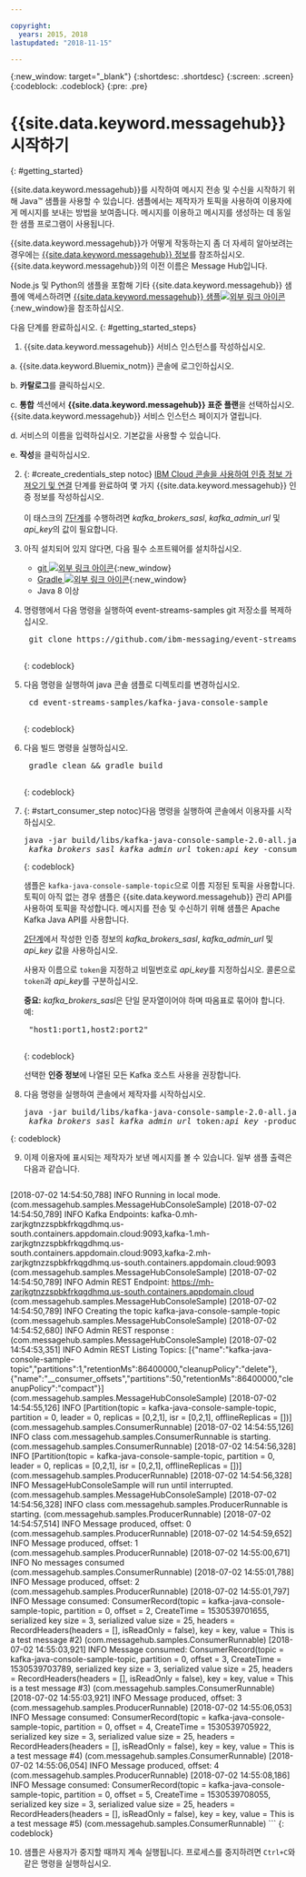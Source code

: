 ```yaml
---

copyright:
  years: 2015, 2018
lastupdated: "2018-11-15"

---
```


{:new_window: target="_blank"}
{:shortdesc: .shortdesc}
{:screen: .screen}
{:codeblock: .codeblock}
{:pre: .pre}

# {{site.data.keyword.messagehub}} 시작하기 
{: #getting_started}

{{site.data.keyword.messagehub}}를 시작하여
메시지 전송 및 수신을 시작하기 위해 Java™ 샘플을 사용할 수 있습니다. 샘플에서는 제작자가 토픽을 사용하여
이용자에게 메시지를 보내는 방법을 보여줍니다. 메시지를 이용하고 메시지를 생성하는 데 동일한 샘플 프로그램이 사용됩니다.

{{site.data.keyword.messagehub}}가 어떻게 작동하는지 좀 더 자세히 알아보려는 경우에는 [{{site.data.keyword.messagehub}} 정보](/docs/services/EventStreams/eventstreams010.html)를 참조하십시오. {{site.data.keyword.messagehub}}의 이전 이름은 Message Hub입니다.

Node.js 및 Python의 샘플을 포함해 기타 {{site.data.keyword.messagehub}} 샘플에 액세스하려면 [{{site.data.keyword.messagehub}} 샘플![외부 링크 아이콘](../../icons/launch-glyph.svg "외부 링크 아이콘")](https://github.com/ibm-messaging/event-streams-samples){:new_window}을 참조하십시오.

<!-- 11/01/18 - Karen - removing diagram as requested by James
![Java sample overview diagram](getting_started_sample.gif "Overview diagram of Java sample showing the flow of messages.")
-->

다음 단계를 완료하십시오.
{: #getting_started_steps}
 
1. {{site.data.keyword.messagehub}} 서비스 인스턴스를 작성하십시오.

  a. {{site.data.keyword.Bluemix_notm}} 콘솔에 로그인하십시오. 
  
  b. **카탈로그**를 클릭하십시오.
  
  c. **통합** 섹션에서 **{{site.data.keyword.messagehub}} 표준 플랜**을 선택하십시오. {{site.data.keyword.messagehub}} 서비스 인스턴스 페이지가 열립니다.
  
  d. 서비스의 이름을 입력하십시오. 기본값을 사용할 수 있습니다.
  
  e. **작성**을 클릭하십시오.

2. {: #create_credentials_step notoc} [IBM Cloud 콘솔을 사용하여 인증 정보 가져오기 및 연결](/docs/services/EventStreams/eventstreams127.html#connect_standard_cf_console) 단계를 완료하여 몇 가지 {{site.data.keyword.messagehub}} 인증 정보를 작성하십시오.
   <br/>
   <br/>이 태스크의 [7단계](/docs/services/EventStreams/index.html#start_consumer_step)를 수행하려면 *kafka_brokers_sasl*, *kafka_admin_url* 및 *api_key*의 값이 필요합니다.   

3. 아직 설치되어 있지 않다면, 다음 필수 소프트웨어를 설치하십시오.

    * [git ![외부 링크 아이콘](../../icons/launch-glyph.svg "외부 링크 아이콘")](https://git-scm.com/){:new_window}
	* [Gradle ![외부 링크 아이콘](../../icons/launch-glyph.svg "외부 링크 아이콘")](https://gradle.org/){:new_window}
    * Java 8 이상
 
4. 명령행에서 다음 명령을 실행하여 event-streams-samples git 저장소를 복제하십시오.

    <pre class="pre">
    git clone https://github.com/ibm-messaging/event-streams-samples.git
    </pre>
	{: codeblock}

5. 다음 명령을 실행하여 java 콘솔 샘플로 디렉토리를 변경하십시오.

    <pre class="pre">
    cd event-streams-samples/kafka-java-console-sample
    </pre>
	{: codeblock}

6. 다음 빌드 명령을 실행하십시오.

    <pre class="pre">
    gradle clean && gradle build
    </pre>
	{: codeblock}

7. {: #start_consumer_step notoc}다음 명령을 실행하여 콘솔에서 이용자를 시작하십시오.

    <pre class="pre">java -jar build/libs/kafka-java-console-sample-2.0-all.jar
	<var class="keyword varname">kafka_brokers_sasl</var> <var class="keyword varname">kafka_admin_url</var> token<var class="keyword varname">:api_key</var> -consumer</pre>
    {: codeblock}
    
    샘플은 `kafka-java-console-sample-topic`으로 이름 지정된 토픽을 사용합니다. 토픽이 아직 없는 경우
    샘플은 {{site.data.keyword.messagehub}} 관리 API를 사용하여 토픽을 작성합니다. 메시지를 전송 및 수신하기 위해
    샘플은 Apache Kafka Java API를 사용합니다.

    [2단계](/docs/services/EventStreams/index.html#create_credentials_step)에서 작성한 인증 정보의
    *kafka_brokers_sasl*, *kafka_admin_url* 및 *api_key* 값을 사용하십시오.
	
	사용자 이름으로 <code>token</code>을 지정하고 비밀번호로 <var class="keyword varname">api_key</var>를 지정하십시오. 콜론으로 <code>token</code>과 <var class="keyword varname">api_key</var>를 구분하십시오.
    
	**중요:** *kafka_brokers_sasl*은 단일 문자열이어야 하며 따옴표로 묶어야 합니다. 예:

    <pre class="pre">
    "host1:port1,host2:port2"
    </pre>
	{: codeblock}

    선택한 **인증 정보**에 나열된 모든 Kafka 호스트 사용을 권장합니다.

8. 다음 명령을 실행하여 콘솔에서 제작자를 시작하십시오.
   
    <pre class="pre">java -jar build/libs/kafka-java-console-sample-2.0-all.jar
	<var class="keyword varname">kafka_brokers_sasl</var> <var class="keyword varname">kafka_admin_url</var> token<var class="keyword varname">:api_key</var> -producer</pre>
 {: codeblock}
  
9. 이제 이용자에 표시되는 제작자가 보낸 메시지를 볼 수 있습니다. 일부 샘플 출력은 다음과 같습니다.

    ```
[2018-07-02 14:54:50,788] INFO Running in local mode. (com.messagehub.samples.MessageHubConsoleSample)
    [2018-07-02 14:54:50,789] INFO Kafka Endpoints: kafka-0.mh-zarjkgtnzzspbkfrkqgdhmq.us-south.containers.appdomain.cloud:9093,kafka-1.mh-zarjkgtnzzspbkfrkqgdhmq.us-south.containers.appdomain.cloud:9093,kafka-2.mh-zarjkgtnzzspbkfrkqgdhmq.us-south.containers.appdomain.cloud:9093 (com.messagehub.samples.MessageHubConsoleSample)
    [2018-07-02 14:54:50,789] INFO Admin REST Endpoint: https://mh-zarjkgtnzzspbkfrkqgdhmq.us-south.containers.appdomain.cloud (com.messagehub.samples.MessageHubConsoleSample)
    [2018-07-02 14:54:50,789] INFO Creating the topic kafka-java-console-sample-topic (com.messagehub.samples.MessageHubConsoleSample)
    [2018-07-02 14:54:52,680] INFO Admin REST response : (com.messagehub.samples.MessageHubConsoleSample)
    [2018-07-02 14:54:53,351] INFO Admin REST Listing Topics: [{"name":"kafka-java-console-sample-topic","partitions":1,"retentionMs":86400000,"cleanupPolicy":"delete"},{"name":"__consumer_offsets","partitions":50,"retentionMs":86400000,"cleanupPolicy":"compact"}] (com.messagehub.samples.MessageHubConsoleSample)
    [2018-07-02 14:54:55,126] INFO [Partition(topic = kafka-java-console-sample-topic, partition = 0, leader = 0, replicas = [0,2,1], isr = [0,2,1], offlineReplicas = [])] (com.messagehub.samples.ConsumerRunnable)
    [2018-07-02 14:54:55,126] INFO class com.messagehub.samples.ConsumerRunnable is starting. (com.messagehub.samples.ConsumerRunnable)
    [2018-07-02 14:54:56,328] INFO [Partition(topic = kafka-java-console-sample-topic, partition = 0, leader = 0, replicas = [0,2,1], isr = [0,2,1], offlineReplicas = [])] (com.messagehub.samples.ProducerRunnable)
    [2018-07-02 14:54:56,328] INFO MessageHubConsoleSample will run until interrupted. (com.messagehub.samples.MessageHubConsoleSample)
    [2018-07-02 14:54:56,328] INFO class com.messagehub.samples.ProducerRunnable is starting. (com.messagehub.samples.ProducerRunnable)
    [2018-07-02 14:54:57,514] INFO Message produced, offset: 0 (com.messagehub.samples.ProducerRunnable)
    [2018-07-02 14:54:59,652] INFO Message produced, offset: 1 (com.messagehub.samples.ProducerRunnable)
    [2018-07-02 14:55:00,671] INFO No messages consumed (com.messagehub.samples.ConsumerRunnable)
    [2018-07-02 14:55:01,788] INFO Message produced, offset: 2 (com.messagehub.samples.ProducerRunnable)
    [2018-07-02 14:55:01,797] INFO Message consumed: ConsumerRecord(topic = kafka-java-console-sample-topic, partition = 0, offset = 2, CreateTime = 1530539701655, serialized key size = 3, serialized value size = 25, headers = RecordHeaders(headers = [], isReadOnly = false), key = key, value = This is a test message #2) (com.messagehub.samples.ConsumerRunnable)
    [2018-07-02 14:55:03,921] INFO Message consumed: ConsumerRecord(topic = kafka-java-console-sample-topic, partition = 0, offset = 3, CreateTime = 1530539703789, serialized key size = 3, serialized value size = 25, headers = RecordHeaders(headers = [], isReadOnly = false), key = key, value = This is a test message #3) (com.messagehub.samples.ConsumerRunnable)
    [2018-07-02 14:55:03,921] INFO Message produced, offset: 3 (com.messagehub.samples.ProducerRunnable)
    [2018-07-02 14:55:06,053] INFO Message consumed: ConsumerRecord(topic = kafka-java-console-sample-topic, partition = 0, offset = 4, CreateTime = 1530539705922, serialized key size = 3, serialized value size = 25, headers = RecordHeaders(headers = [], isReadOnly = false), key = key, value = This is a test message #4) (com.messagehub.samples.ConsumerRunnable)
    [2018-07-02 14:55:06,054] INFO Message produced, offset: 4 (com.messagehub.samples.ProducerRunnable)
    [2018-07-02 14:55:08,186] INFO Message consumed: ConsumerRecord(topic = kafka-java-console-sample-topic, partition = 0, offset = 5, CreateTime = 1530539708055, serialized key size = 3, serialized value size = 25, headers = RecordHeaders(headers = [], isReadOnly = false), key = key, value = This is a test message #5) (com.messagehub.samples.ConsumerRunnable)
    ```
	{: codeblock}
	
10. 샘플은 사용자가 중지할 때까지 계속 실행됩니다. 프로세스를 중지하려면 <code>Ctrl+C</code>와 같은 명령을 실행하십시오.

<!-- 07/06/18 - Karen: removing until a newer version available
To watch a video that walks
you through getting a Java sample to run against {{site.data.keyword.messagehub}}, see [{{site.data.keyword.messagehub}} - Getting started with IBM's Kafka in the cloud ![External link icon](../../icons/launch-glyph.svg "External link icon")](https://www.youtube.com/watch?v=tt-bLtFzC_4){:new_window}.
-->



